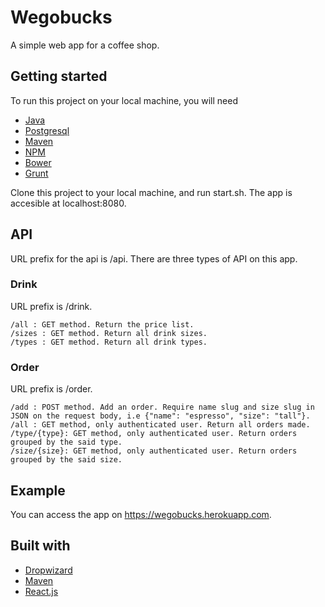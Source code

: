 # Wegobucks

A simple web app for a coffee shop.

## Getting started

To run this project on your local machine, you will need
* [Java](https://www.java.com/en/download/help/download_options.xml)
* [Postgresql](http://postgresguide.com/setup/install.html)
* [Maven](https://maven.apache.org/install.html)
* [NPM](https://docs.npmjs.com/cli/install)
* [Bower](https://bower.io/#install-bower)
* [Grunt](https://gruntjs.com/installing-grunt)

Clone this project to your local machine, and run start.sh. The app is accesible at localhost:8080.

## API

URL prefix for the api is /api. There are three types of API on this app.

### Drink
URL prefix is /drink.
```
/all : GET method. Return the price list.
/sizes : GET method. Return all drink sizes.
/types : GET method. Return all drink types.
```

### Order
URL prefix is /order.
```
/add : POST method. Add an order. Require name slug and size slug in JSON on the request body, i.e {"name": "espresso", "size": "tall"}.
/all : GET method, only authenticated user. Return all orders made.
/type/{type}: GET method, only authenticated user. Return orders grouped by the said type.
/size/{size}: GET method, only authenticated user. Return orders grouped by the said size.
```
## Example
You can access the app on https://wegobucks.herokuapp.com.

## Built with
* [Dropwizard](http://www.dropwizard.io/1.2.0/docs/)
* [Maven](https://maven.apache.org/)
* [React.js](https://reactjs.org/)

